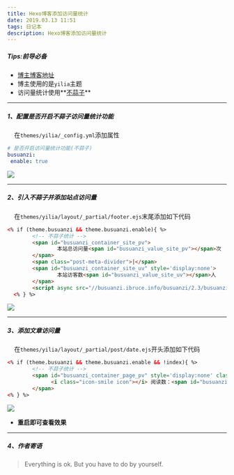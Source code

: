 ```yaml
---
title: Hexo博客添加访问量统计
date: 2019.03.13 11:51
tags: 日记本
description: Hexo博客添加访问量统计
---
```

##### Tips:前导必备
- [博主博客地址](https://joeybling.github.io/)
- 博主使用的是`yilia`主题
- 访问量统计使用**[不蒜子](http://busuanzi.ibruce.info/ "不蒜子")**

-----------------------------------------------------------------------------------------
##### 1、配置是否开启不蒜子访问量统计功能
&#160;&#160;&#160;&#160;在`themes/yilia/_config.yml`添加属性
```yaml
# 是否开启访问量统计功能(不蒜子)
busuanzi:
 enable: true
```
<!--more-->
![](https://upload-images.jianshu.io/upload_images/2743275-5b02280831598f7e.png?imageMogr2/auto-orient/strip%7CimageView2/2/w/1240)

-----------------------------------------------------------------------------------------
##### 2、引入不蒜子并添加站点访问量
&#160;&#160;&#160;&#160;在`themes/yilia/layout/_partial/footer.ejs`末尾添加如下代码
```html
<% if (theme.busuanzi && theme.busuanzi.enable){ %>
        <!-- 不蒜子统计 -->
        <span id="busuanzi_container_site_pv">
                本站总访问量<span id="busuanzi_value_site_pv"></span>次
        </span>
        <span class="post-meta-divider">|</span>
        <span id="busuanzi_container_site_uv" style='display:none'>
                本站访客数<span id="busuanzi_value_site_uv"></span>人
        </span>
        <script async src="//busuanzi.ibruce.info/busuanzi/2.3/busuanzi.pure.mini.js"></script>
  <% } %>
```
![](https://upload-images.jianshu.io/upload_images/2743275-606746be58d76274.png?imageMogr2/auto-orient/strip%7CimageView2/2/w/1240)

-----------------------------------------------------------------------------------------
##### 3、添加文章访问量
&#160;&#160;&#160;&#160;在`themes/yilia/layout/_partial/post/date.ejs`开头添加如下代码
```html
<% if (theme.busuanzi && theme.busuanzi.enable && !index){ %>
        <!-- 不蒜子统计 -->
        <span id="busuanzi_container_page_pv" style='display:none' class="<%= class_name %>">
              <i class="icon-smile icon"></i> 阅读数：<span id="busuanzi_value_page_pv"></span>次
        </span>
<% } %>
```
![](https://upload-images.jianshu.io/upload_images/2743275-75e2b6aa8e3e1d07.png?imageMogr2/auto-orient/strip%7CimageView2/2/w/1240)
- **重启即可查看效果**

-----------------------------------------------------------------------------------------
##### 4、作者寄语
> Everything is ok. But you have to do by yourself.
